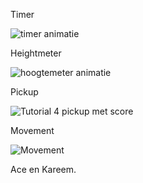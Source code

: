 Timer

![timer animatie](https://github.com/user-attachments/assets/43dbe41b-bdae-4b8d-90c7-9681132e4104)

Heightmeter

![hoogtemeter animatie](https://github.com/user-attachments/assets/3358243d-77a2-4fda-8973-d29f8b957f0b)

Pickup

![Tutorial 4 pickup met score](https://github.com/user-attachments/assets/c82178b8-7b5d-4667-9cdb-ef129cd4eae1)

Movement

![Movement](https://github.com/user-attachments/assets/7b7c36d3-1b2d-4f73-a220-e15dbc4b3f9b)


Ace en Kareem.
